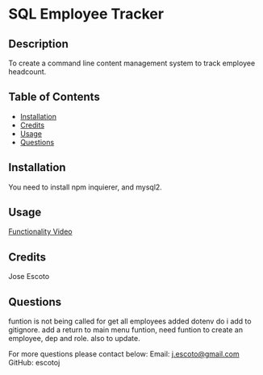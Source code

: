 # SQL Employee Tracker
  
  ## Description
  To create a command line content management system to track employee headcount. 
  
  ## Table of Contents
  - [Installation](#Installation)
  - [Credits](#Credits)
  - [Usage](#Usage)
  - [Questions](#Questions)
  
  ## Installation
  You need to install npm inquierer, and mysql2.
  
  ## Usage
   [Functionality Video](https://drive.google.com/file/d/1uvpN-xHnDmD1iWO-0xfwPKx4XkNigBpn/view)
  
  ## Credits
  Jose Escoto
  
  ## Questions
funtion is not being called for get all employees 
added dotenv do i add to gitignore.
add a return to main menu funtion, need funtion to create an employee, dep and role.
also to update. 


  For more questions please contact below: 
  Email: j.escoto@gmail.com 
  GitHub: escotoj